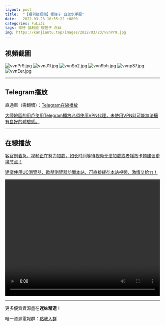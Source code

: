 ```yaml
---
layout: post
title:  "【福利姬视频】樱狸子 白丝水手服"
date:   2022-03-23 16:55:22 +0800
categories: FuLiJi
tags: 推特 福利姬 樱狸子 白丝
img: https://kanjiantu.top/images/2022/03/23/vvnPr9.jpg
---
```



## 視頻截圖

![vvnPr9.jpg](https://kanjiantu.top/images/2022/03/23/vvnPr9.jpg)
![vvnJ1I.jpg](https://kanjiantu.top/images/2022/03/23/vvnJ1I.jpg)
![vvnSn2.jpg](https://kanjiantu.top/images/2022/03/23/vvnSn2.jpg)
![vvn9bh.jpg](https://kanjiantu.top/images/2022/03/23/vvn9bh.jpg)
![vvnp87.jpg](https://kanjiantu.top/images/2022/03/23/vvnp87.jpg)
![vvnEer.jpg](https://kanjiantu.top/images/2022/03/23/vvnEer.jpg)

* * *
## Telegram播放

直通車（需翻墻）：[Telegram在線播放](https://t.me/mimeijingxuan/290)

<u>大陸地區的用戶使用Telegram播放必須使用VPN代理，未使用VPN時可能無法擁有良好的體驗感。</u> 
* * *
## 在線播放
<u>客官别着急，视频正在努力加载，如长时间等待视频无法加载或者播放卡顿建议更换节点！</u>

<u>建議使用UC瀏覽器、歐朋瀏覽器訪問本站，可直接緩存本站視頻，激情又給力！</u>
<center><video src="https://cdn.publer.io/uploads/videos/6245da16db279732fb55b896/1a025f56bcf22cae94ac9245794fa4e1.mp4" width="100%" height="380px" controls="controls"></video></center>


* * *
更多優質資源盡在**迷妹精選**！

唯一資源電報群：[點我入群](https://t.me/mimeijingxuan)


